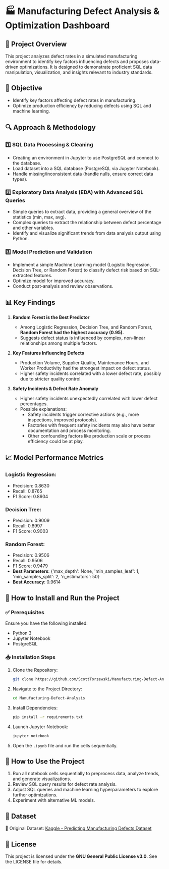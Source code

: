# 🏭 Manufacturing Defect Analysis & Optimization Dashboard

## 📌 Project Overview
This project analyzes defect rates in a simulated manufacturing environment to identify key factors influencing defects and proposes data-driven optimizations. It is designed to demonstrate proficient SQL data manipulation, visualization, and insights relevant to industry standards.

## 🎯 Objective
- Identify key factors affecting defect rates in manufacturing.
- Optimize production efficiency by reducing defects using SQL and machine learning.

## 🔍 Approach & Methodology
### 1️⃣ SQL Data Processing & Cleaning
- Creating an environment in Jupyter to use PostgreSQL and connect to the database. 
- Load dataset into a SQL database (PostgreSQL via Jupyter Notebook).
- Handle missing/inconsistent data (handle nulls, ensure correct data types). 

### 2️⃣ Exploratory Data Analysis (EDA) with Advanced SQL Queries
- Simple queries to extract data, providing a general overview of the statistics (min, max, avg).
- Complex queries to extract the relationship between defect percentage and other variables.
- Identify and visualize significant trends from data analysis output using Python.

### 3️⃣ Model Prediction and Validation
- Implement a simple Machine Learning model (Logistic Regression, Decision Tree, or Random Forest) to classify defect risk based on SQL-extracted features.
- Optimize model for improved accuracy.
- Conduct post-analysis and review observations.

## 📊 Key Findings
1. **Random Forest is the Best Predictor**
   - Among Logistic Regression, Decision Tree, and Random Forest, **Random Forest had the highest accuracy (0.95).**
   - Suggests defect status is influenced by complex, non-linear relationships among multiple factors.

2. **Key Features Influencing Defects**
   - Production Volume, Supplier Quality, Maintenance Hours, and Worker Productivity had the strongest impact on defect status.
   - Higher safety incidents correlated with a lower defect rate, possibly due to stricter quality control.

3. **Safety Incidents & Defect Rate Anomaly**
   - Higher safety incidents unexpectedly correlated with lower defect percentages.
   - Possible explanations:
     - Safety incidents trigger corrective actions (e.g., more inspections, improved protocols).
     - Factories with frequent safety incidents may also have better documentation and process monitoring.
     - Other confounding factors like production scale or process efficiency could be at play.

## 📈 Model Performance Metrics
### Logistic Regression:
- Precision: 0.8630
- Recall: 0.8765
- F1 Score: 0.8604

### Decision Tree:
- Precision: 0.9009
- Recall: 0.8997
- F1 Score: 0.9003

### Random Forest:
- Precision: 0.9506
- Recall: 0.9506
- F1 Score: 0.9479
- **Best Parameters**: {'max_depth': None, 'min_samples_leaf': 1, 'min_samples_split': 2, 'n_estimators': 50}
- **Best Accuracy**: 0.9614

## 🚀 How to Install and Run the Project
### ✅ Prerequisites
Ensure you have the following installed:
- Python 3
- Jupyter Notebook
- PostgreSQL

### 📥 Installation Steps
1. Clone the Repository:
   ```bash
   git clone https://github.com/ScottTorzewski/Manufacturing-Defect-Analysis.git
   ```
2. Navigate to the Project Directory:
   ```bash
   cd Manufacturing-Defect-Analysis
   ```
3. Install Dependencies:
   ```bash
   pip install -r requirements.txt
   ```
4. Launch Jupyter Notebook:
   ```bash
   jupyter notebook
   ```
5. Open the `.ipynb` file and run the cells sequentially.

## 🎯 How to Use the Project
1. Run all notebook cells sequentially to preprocess data, analyze trends, and generate visualizations.
2. Review SQL query results for defect rate analysis.
3. Adjust SQL queries and machine learning hyperparameters to explore further optimizations.
4. Experiment with alternative ML models.

## 📂 Dataset
🔗 Original Dataset: [Kaggle - Predicting Manufacturing Defects Dataset](https://www.kaggle.com/datasets/rabieelkharoua/predicting-manufacturing-defects-dataset/data)

## 📜 License
This project is licensed under the **GNU General Public License v3.0**. See the LICENSE file for details.
```

